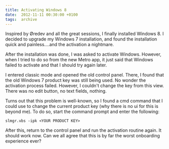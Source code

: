 ```yaml
---
title: Activating Windows 8
date:  2012-11-11 00:30:00 +0100
tags:  archive
---
```


Inspired by Øredev and all the great sessions, I finally installed Windows 8. I 
decided to upgrade my Windows 7 installation, and found the installation quick 
and painless....and the activation a nightmare. 

After the installation was done, I was asked to activate Windows. However, when
I tried to do so from the new Metro app, it just said that Windows failed to
activate and that I should try again later.

I entered classic mode and opened the old control panel. There, I found that the
old Windows 7 product key was still being used. No wonder the activation process
failed. However, I couldn't change the key from this view. There was no edit button, 
no text fields, nothing.

Turns out that this problem is well-known, so I found a cmd command that I could 
use to change the current product key (why there is no ui for this is beyond me). 
To do so, start the command prompt and enter the following:

`slmgr.vbs -ipk <YOUR PRODUCT KEY>`

After this, return to the control panel and run the activation routine again. 
It should work now. Can we all agree that this is by far the worst onboarding 
experience ever?